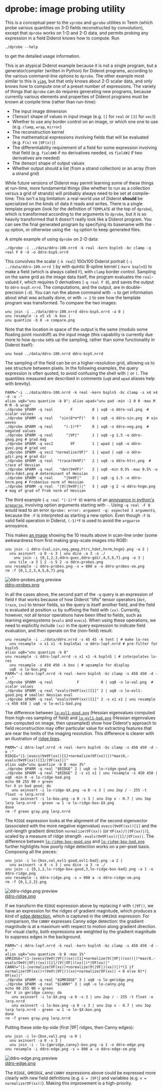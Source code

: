 # dprobe: image probing utility

This is a conceptual peer to the `vprobe` and `gprobe` utilities in
Teem (which probe various quantities on 3-D fields reconstructed by
convolution), except that `dprobe` works on 1-D and 2-D data, and permits
probing any expression in a field Diderot knows how to compute.  Run

	./dprobe --help

to get the detailed usage information.

This is an atypical Diderot example because it is not a single program, but a
generator/compiler (written in Python) for Diderot programs, according to the
various command-line options to `dprobe`.  The other example most similar to
this is [`vimg`](../vimg), but that only knows about 2-D scalar data, and
only knows how to compute one of a preset number of expressions.  The
variety of things that `dprobe` can do requires generating new
programs, because currently various elements and properties of Diderot
programs must be known at compile time (rather than run-time):

* The input image dimension
* (Tensor) shape of values in input image (e.g. `[]` for `real` or `[3]` for `vec3`)
* Whether to use any border control on an image, or which one one to use (e.g. `clamp`, `wrap`, `mirror`)
* The reconstruction kernel
* The mathematical expressions involving fields that will be evaluated (e.g. `F(x)` vs `|∇F(x)|`)
* The differentiability requirement of a field for some expression involving that field
(e.g. `field#0` if no derivatives needed, vs `field#2` if two derivatives are needed)
* The (tensor) shape of output values
* Whether output should a list (from a strand collection) or an array (from a strand grid)

While future versions of Diderot may permit learning some of these things at
run-time, more fundamental things (like whether to run as a collection
versus a grid of strands) will probably always need to be set at compile-time.
This isn't a big limitation: a real-world use of Diderot **should** be specialized
on the kinds of data it reads and writes.
There is a single template program (look for the definition of `TEMPLATE` at
the top of `dprobe`), which is transformed according to the arguments to
`dprobe`, but it is so heavily transformed that it doesn't really look like a
Diderot program. You can see the final generated program by specifying its
basename with the `-op` option, or otherwise using the `-kg` option to keep
generated files.

A simple example of using `dprobe` on 2-D data:

	./dprobe -i ../data/ddro-100.nrrd -k real -kern bspln5 -bc clamp -q real F 0 -d -o ddro-bsp5.nrrd

This convolves the scalar (`-k real`) 100x100 Diderot portrait (`-i ../data/ddro-100.nrrd `)
by with quintic B-spline kernel (`-kern bspln5`) to make a field
(which is always called `F`), with `clamp` border control.  Sampling on the
same grid as the image data itself, the program evaluates the `real`-valued `F`,
which requires 0 derivatives (`-q real F 0`), and saves the output to `ddro-bsp5.nrrd`.
The computations, and the output, are in double-precision (`-d`).
You can run the above command with `-v` to get information about what was actually
done, or with `-v 2` to see how the template program was transformed.  To compare the two images:

	unu join -i ../data/ddro-100.nrrd ddro-bsp5.nrrd -a 0 |
	unu resample -s x5 x5 -k box |
	unu quantize -b 8 -o compare.png

Note that the location in space of the output is the same (modulo some
floating point roundoff) as the input image (this capability is currently due
more to how `dprobe` sets up the sampling, rather than some functionality in
Diderot itself):

	unu head ../data/ddro-100.nrrd ddro-bsp5.nrrd

The sampling of the field can be on a higher-resolution grid, allowing us to
see structure between pixels.  In the following examples, the query expression
is often quoted, to avoid confusing the shell with `|` or `(`.  The quantities
measured are described in comments (`uq8` and `wpad` aliases help with brevity).

	PARM="-i ../data/ddro-100.nrrd -k real -kern bspln5 -bc clamp -s x4 x4 -d -o -"
	alias uq8="unu quantize -b 8"; alias wpad="unu pad -min -1 0 0 -max M M M -b wrap"
	./dprobe $PARM -q real        F         0 | uq8 -o ddro-val.png  # scalar values
	./dprobe $PARM -q real   "sin(8*π*F)"   0 | uq8 -o ddro-sin.png  # sin waves
	./dprobe $PARM -q real     "(-1)*F"     0 | uq8 -o ddro-neg.png  # negated values
	./dprobe $PARM -q real      "|∇F|"      1 | uq8 -g 1.5 -o ddro-gmag.png # grad mag
	./dprobe $PARM -q vec2        ∇F        1 | wpad | uq8 -o ddro-gvec.png # grad vec
	./dprobe $PARM -q vec2 "normalize(∇F)"  1 | wpad | uq8 -o ddro-gdir.png # grad dir
	./dprobe $PARM -q real  "trace(∇⊗∇F)"   2 | uq8 -o ddro-htrc.png  # trace of Hessian
	./dprobe $PARM -q real   "det(∇⊗∇F)"    2 | uq8 -min 0.5% -max 0.5% -o ddro-hdet.png # determinant of Hessian
	./dprobe $PARM -q real     "|∇⊗∇F|"     2 | uq8 -g 1.5 -o ddro-hnrm.png # Frobenius norm of Hessian
	./dprobe $PARM -q real  "|∇(|∇⊗∇F|)|"   3 | uq8 -g 2 -o ddro-hngm.png   # mag of grad of Frob norm of Hessian

The third example (`-q real "(-1)*F 0`) warns of an [annoyance in python's
`argparse`](https://docs.python.org/3/library/argparse.html#arguments-containing),
involving option arguments starting with `-`. Using `-q real -F 0`
would lead to an error `dprobe: error: argument -q: expected 3 arguments`, because
the `-F` is interpreted as starting a new option.  Even though `-F` is valid field
operation in Diderot, `(-1)*F` is used to avoid the `argparse` annoyance.

This makes [an image](ref/ddro-probes.png) showing the 10 results above in scan-line order
(some awkwardness from first making gray-scale images into RGB):

	unu join -i ddro-{val,sin,neg,gmag,htrc,hdet,hnrm,hngm}.png -a 2 |
	  unu axinsert -a 0 -s 3 | unu dice -a 3 -o ./
        unu join -i {0,1,2,3,ddro-gvec,ddro-gdir,4,5,6,7}.png -a 3 |
	  unu tile -a 3 1 2 -s 5 2 -o ddro-probes.png
	unu resample -i ddro-probes.png -s = 800 a -o ddro-probes-sm.png
	rm -f {0,1,2,3,4,5,6,7}.png

![](ref/ddro-probes-sm.png "ddro-probes.png preview")  
[ddro-probes.png](ref/ddro-probes.png)

In all the cases above, the second part of the `-q` query is an expression of
field `F` that works because of how Diderot "lifts" tensor operators (`det`,
`trace`, `inv`) to tensor fields, so the query is itself another field, and
the field is evaluated at position `xx` by suffixing the field with `(xx)`.
Currently, however, not all tensor operations have been lifted to fields,
such as learning eigensystems (`evals` and `evecs`).  When using these
operations, we
need to explicitly include `(xx)` in the query expression to indicate field
evaluation, and then operate on the (non-field) result:

	unu resample -i ../data/ddro.nrrd -s 45 45 -k tent | # make lo-res
	  unu resample -s x1 x1 -k bspln5ai -o ddro-lopf.nrrd # pre-filter for bspln5
	alias uq8="unu quantize -b 8"
	unu resample -i ddro-lopf.nrrd -s x1 x1 -k bspln5 | # interpolates lo-res
	  unu resample -s 450 450 -k box | # upsample for display
	  uq8 -o lo-box.png
	PARM="-i ddro-lopf.nrrd -k real -kern bspln5 -bc clamp -s 450 450 -d -o -"
	./dprobe $PARM -q real           F          0 | uq8 -o lo-val.png  # scalar values
	./dprobe $PARM -q real "evals(∇⊗∇F(xx))[1]" 2 | uq8 -o lo-evl1-good.png # smaller Hessian eval
	./dprobe $PARM -q real "evals(∇⊗∇F(xx))[1]" 2 -s x1 x1 | unu resample -s 450 450 | uq8 -o lo-evl1-bad.png

The difference between [`lo-evl1-good.png`](ref/lo-evl1-good.png) (Hessian eigenvalues computed from high-res sampling of field)
and [`lo-evl1-bad.png`](ref/lo-evl1-bad.png) (Hessian eigenvalues pre-computed on image, then upsampled) show how
Diderot's approach to field reconstruction may offer particular value for extracting features that are near
the limits of the imaging resolution. This difference is clearer with an illustration of
[ridge lines](https://en.wikipedia.org/wiki/Ridge_detection).

	PARM="-i ddro-lopf.nrrd -k real -kern bspln5 -bc clamp -s 450 450 -d -o -"
	RIDGE="(1-|evecs(∇⊗∇F(xx))[1]•normalize(∇F(xx))|)*max(0,-evals(∇⊗∇F(xx))[1]/|∇F(xx)|)"
	alias uq8="unu quantize -b 8 -max 3%"
	./dprobe $PARM -q real "$RIDGE" 2 | uq8 -o lo-ridge-good.png
	./dprobe $PARM -q real "$RIDGE" 2 -s x1 x1 | unu resample -s 450 450 | uq8 -min 0 -o lo-ridge-bad.png
	echo 90 255 90 > green
	for X in bad good; do
	   unu axinsert -i lo-ridge-$X.png -a 0 -s 3 | unu 2op / - 255 -t float -o lerp.nrrd
	   unu axinsert -i lo-box.png -a 0 -s 3 | unu 2op x - 0.7 | unu 3op lerp lerp.nrrd - green -w 1 -o lo-ridge-box-$X.png
	done
	rm -f green gray.png lerp.nrrd

The `RIDGE` expression looks at the alignment of the second eigenvector (associated with the more
negative eigenvalue) `evecs(∇⊗∇F(xx))[1]` and the unit-length gradient direction `normalize(∇F(xx))` (or `∇F(xx)/(|∇F(xx)|)`),
scaled by a measure of ridge strength `-evals(∇⊗∇F(xx))[1]/|∇F(xx)|`.  The difference between
[`lo-ridge-box-good.png`](ref/lo-ridge-box-good.png) and [`lo-ridge-box-bad.png`](ref/lo-ridge-box-bad.png)
further highlights how poorly ridge detection works on a per-pixel basis.  Composing all the pieces:

	unu join -i lo-{box,val,evl1-good,evl1-bad}.png -a 2 |
	  unu axinsert -a 0 -s 3 | unu dice -a 3 -o ./
	unu join -i {0,1,2,lo-ridge-box-good,3,lo-ridge-box-bad}.png -a 1 -o ddro-ridge.png
	unu resample -i ddro-ridge.png -s = 800 a -o ddro-ridge-sm.png
	rm -f {0,1,2,3}.png

![](ref/ddro-ridge-sm.png "ddro-ridge.png preview")  
[ddro-ridge.png](ref/ddro-ridge.png)

If we transform the `RIDGE` expression above by replacing `F` with `(|∇F|)`,
we have an expression for the ridges of gradient magnitude, which produces a kind
of [edge
detection](https://en.wikipedia.org/wiki/Ridge_detection#Relations_between_edge_detection_and_ridge_detection),
which is captured in the `GMRIDGE` expression.  For comparison, the `CANNY` expresses Canny edge detection:
the gradient magnitude is at a maximum with respect to motion along gradient direction.  For visual
clarity, both expressions are weighted by the gradient magnitude to suppress edges in the background.

	PARM="-i ddro-lopf.nrrd -k real -kern bspln5 -bc clamp -s 450 450 -d -o -"
	alias uq8="unu quantize -b 8 -max 1%"
	GMRIDGE="(1-|evecs(∇⊗∇(|∇F|)(xx))[1]•normalize(∇(|∇F|)(xx))|)*max(0,-evals(∇⊗∇(|∇F|)(xx))[1]/|∇(|∇F|)(xx)|)*|∇F(xx)|"
	CANNY="(1-|normalize(∇F(xx))•normalize(∇(|∇F|)(xx))|)*(1 if normalize(∇F(xx))•(∇⊗∇(|∇F|))(xx)•normalize(∇F(xx)) < 0 else 0)*|∇F(xx)|"
	./dprobe $PARM -q real "$GMRIDGE" 3 | uq8 -o lo-gmridge.png
	./dprobe $PARM -q real "$CANNY" 3 | uq8 -o lo-canny.png
	echo 90 255 90 > green
	for X in gmridge canny; do
	   unu axinsert -i lo-$X.png -a 0 -s 3 | unu 2op / - 255 -t float -o lerp.nrrd
	   unu axinsert -i lo-box.png -a 0 -s 3 | unu 2op x - 0.7 | unu 3op lerp lerp.nrrd - green -w 1 -o lo-$X-box.png
	done
	rm -f green gray.png lerp.nrrd

Putting these side-by-side (first |∇F| ridges, then Canny edges):

	unu join -i lo-{box,val}.png -a 0 |
	  unu axinsert -a 0 -s 3 |
	  unu join -i - lo-{gmridge,canny}-box.png -a 1 -o ddro-edge.png
	unu resample -i ddro-edge.png -s = 800 a -o ddro-edge-sm.png

![](ref/ddro-edge-sm.png "ddro-edge.png preview")  
[ddro-edge.png](ref/ddro-edge.png)

The `RIDGE`, `GMRIDGE`, and `CANNY` expressions above could be expressed more clearly with new field definitions
(e.g. `G = |∇F|`) and variables (e.g. `n = normalize(∇F(xx))`). Making this improvement is a high-priority.
